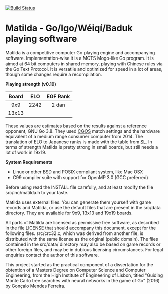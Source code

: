 [![Build Status](https://travis-ci.org/gonmf/matilda.svg?branch=master)](https://travis-ci.org/gonmf/matilda)

Matilda - Go/Igo/Wéiqí/Baduk playing software
===

Matilda is a competitive computer Go playing engine and accompanying software.
Implementation-wise it is a MCTS Mogo-like Go program. It is aimed at 64 bit computers in shared memory, playing with Chinese rules via the Go Text Protocol.
It is versatile and optimized for speed in a lot of areas, though some changes require a recompilation.

**Playing strength (v0.19)**

Board | ELO | EGF Rank
:---: | :---: | :---:
 9x9  | 2242 | 2 dan
13x13 |  | 

These values are estimates based on the results against a reference opponent, GNU Go 3.8. They used [CGOS](http://cgos.boardspace.net/) match settings and the hardware equivalent of a medium range consumer computer from 2014. The translation of ELO to Japanese ranks is made with the table from [SL](http://senseis.xmp.net/?GoR). In terms of strength Matilda is pretty strong in small boards, but still needs a lot of work in 19x19.

**System Requirements**

  - Linux or other BSD and POSIX compliant system, like Mac OSX
  - C99 compiler suite with support for OpenMP 3.0 (GCC preferred)

Before using read the INSTALL file carefully, and at least modify the file src/inc/matilda.h to your taste.

Matilda uses external files. You can generate them yourself with game records and Matilda, or use the default files that are present in the src/data directory. They are available for 9x9, 13x13 and 19x19 boards.

All parts of Matilda are licensed as permissive free software, as described in the file LICENSE that should accompany this document, except for the following files. src/crc32.c, which was derived from another file, is distributed with the same license as the original (public domain). The files contained in the src/data/ directory may also be based on game records or other foreign files, and may be in dubious licensing circumstances. For legal enquiries contact the author of this software.

This project started as the practical component of a dissertation for the obtention of a Masters Degree on Computer Science and Computer Engineering, from the High Institute of Engineering of Lisbon, titled "Guiding Monte Carlo tree searches with neural networks in the game of Go" (2016) by Gonçalo Mendes Ferreira.
